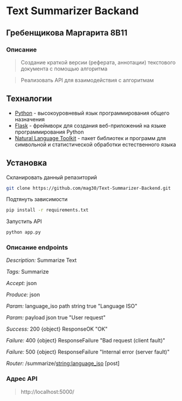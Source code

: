 # Text Summarizer Backand
##  Гребенщикова Маргарита 8В11

### Описание

> Создание краткой версии (реферата, аннотации) 
текстового документа с помощью алгоритма

> Реализовать API для взаимодействия с алгоритмам

## Техналогии

- [Python](https://www.python.org) - высокоуровневый язык программирования общего назначения
- [Flask](https://pypi.org/project/Flask/) - фреймворк для создания веб-приложений на языке программирования Python
- [Natural Language Toolkit](https://www.nltk.org) - пакет библиотек и программ для символьной и статистической обработки естественного языка

## Установка

Скланировать данный репазиторий

```sh
git clone https://github.com/mag30/Text-Summarizer-Backend.git
```

Подтянуть зависимости

```sh
pip install -r requirements.txt
```

Запустить API

```sh
python app.py
```

### Описание endpoints

*Description:*  Summarize  Text

*Tags:*         Summarize

*Accept:*       json

*Produce:*      json

*Param:*        language_iso path string true "Language ISO"

*Param:* payload json true "User request"

*Success:*     200  {object}  ResponseOK "OK"

*Failure:*      400  {object}  ResponseFailure "Bad request (client fault)"

*Failure:*      500  {object}  ResponseFailure "Internal error (server fault)"

*Router:*       /summarize/<string:language_iso> [post]


### Адрес API

>http://localhost:5000/


